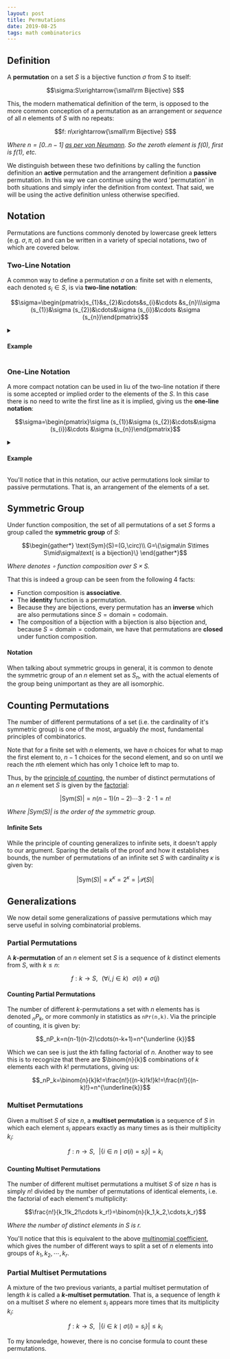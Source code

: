 ```yaml
---
layout: post
title: Permutations
date: 2019-08-25
tags: math combinatorics
---
```

## Definition
A **permutation** on a set $S$ is a bijective function $\sigma$ from $S$ to itself:

$$\sigma:S\xrightarrow{\small\rm Bijective} S$$

This, the modern mathematical definition of the term, is opposed to the more common conception of a permutation as an arrangement or *sequence* of all $n$ elements of $S$ with no repeats:

$$f: n\xrightarrow{\small\rm Bijective} S$$

*Where $n=[0..n-1]$ [as per von Neumann](/natural-numbers/#definition). So the zeroth element is $f(0)$, first is $f(1)$, etc.*

<!--more-->

We distinguish between these two definitions by calling the function definition an **active** permutation and the arrangement definition a **passive** permutation. In this way we can continue using the word 'permutation' in both situations and simply infer the definition from context. That said, we will be using the active definition unless otherwise specified.

## Notation
Permutations are functions commonly denoted by lowercase greek letters (e.g. $\sigma, \pi, \alpha$) and can be written in a variety of special notations, two of which are covered below.

### Two-Line Notation
A common way to define a permutation $\sigma$ on a finite set with $n$ elements, each denoted $s_i\in S$, is via **two-line notation**:

$$\sigma=\begin{pmatrix}s_{1}&s_{2}&\cdots&s_{i}&\cdots &s_{n}\\\sigma (s_{1})&\sigma (s_{2})&\cdots&\sigma (s_{i})&\cdots &\sigma (s_{n})\end{pmatrix}$$

<details>
<summary><h4 class="inline">Example</h4></summary>
For example, a permutation on $\{1,2,3\}$ with $\sigma(1)=3,\sigma(2)=1,\sigma(3)=2$ would be denoted:

$$\sigma=\begin{pmatrix}1&2&3\\3&1&2\end{pmatrix}=\begin{pmatrix}2&3&1\\1&3&3\end{pmatrix}$$

</details>

### One-Line Notation
A more compact notation can be used in liu of the two-line notation if there is some accepted or implied order to the elements of the $S$. In this case there is no need to write the first line as it is implied, giving us the **one-line notation**:

$$\sigma=\begin{pmatrix}\sigma (s_{1})&\sigma (s_{2})&\cdots&\sigma (s_{i})&\cdots &\sigma (s_{n})\end{pmatrix}$$

<details>
<summary><h4 class="inline">Example</h4></summary>
For example, we know there is a common ordering of the natural numbers (i.e. $0,1,2,3,\cdots$) and so we can rewrite our previous example permutation as:

$$\sigma=\underbrace{\begin{pmatrix}1&2&3\\3&1&2\end{pmatrix}}_{\text{two-line}}=\underbrace{\begin{pmatrix}3&1&2\end{pmatrix}}_{\text{one-line}}$$

</details>
<p></p>
You'll notice that in this notation, our active permutations look similar to passive permutations. That is, an arrangement of the elements of a set.

## Symmetric Group
Under function composition, the set of all permutations of a set $S$ forms a group called the **symmetric group** of $S$:

$$\begin{gather*}
\text{Sym}(S)=(G,\circ)\\
G=\{\sigma\in S\times S\mid\sigma\text{ is a bijection}\}
\end{gather*}$$

*Where denotes $\circ$ function composition over $S\times S$.*

That this is indeed a group can be seen from the following 4 facts:

- Function composition is **associative**.
- The **identity** function is a permutation.
- Because they are bijections, every permutation has an **inverse** which are also permutations since $S=\text{domain}=\text{codomain}$.
- The composition of a bijection with a bijection is also bijection and, because $S=\text{domain}=\text{codomain}$, we have that permutations are **closed** under function composition.

#### Notation
When talking about symmetric groups in general, it is common to denote the symmetric group of an $n$ element set as $S_n$, with the actual elements of the group being unimportant as they are all isomorphic.

## Counting Permutations
The number of different permutations of a set (i.e. the cardinality of it's symmetric group) is one of the most, arguably *the* most, fundamental principles of combinatorics.

Note that for a finite set with $n$ elements, we have $n$ choices for what to map the first element to, $n-1$ choices for the second element, and so on until we reach the $n$th element which has only $1$ choice left to map to.

Thus, by the [principle of counting](/the-basic-principle-of-counting), the number of distinct permutations of an $n$ element set $S$ is given by the [factorial](\superfactorial-and-hyperfactorial):

$$|\text{Sym}(S)|=n(n-1)(n-2)\cdots3\cdot2\cdot1=n!$$

*Where $\vert\text{Sym}(S)\vert$ is the order of the symmetric group.*

#### Infinite Sets
While the principle of counting generalizes to infinite sets, it doesn't apply to our argument. Sparing the details of the proof and how it establishes bounds, the number of permutations of an infinite set $S$ with cardinality $\kappa$ is given by:

$$|\text{Sym}(S)|=\kappa^\kappa=2^\kappa=|\mathcal{P}(S)|$$

## Generalizations
We now detail some generalizations of passive permutations which may serve useful in solving combinatorial problems.

### Partial Permutations
A **$k$-permutation** of an $n$ element set $S$ is a sequence of $k$ distinct elements from $S$, with $k\le n$:

$$f:k\to S,\,\,\,\,(\forall i,j\in k)\,\,\,\,\sigma(i)\not=\sigma(j)$$

#### Counting Partial Permutations
The number of different $k$-permutations a set with $n$ elements has is denoted $_nP_k$, or more commonly in statistics as `nPr(n,k)`. Via the principle of counting, it is given by:

$$_nP_k=n(n-1)(n-2)\cdots(n-k+1)=n^{\underline {k}}$$

Which we can see is just the $k$th falling factorial of $n$. Another way to see this is to recognize that there are $\binom{n}{k}$ combinations of $k$ elements each with $k!$ permutations, giving us:

$$_nP_k=\binom{n}{k}k!=\frac{n!}{(n-k)!k!}k!=\frac{n!}{(n-k)!}=n^{\underline{k}}$$

### Multiset Permutations
Given a multiset $S$ of size $n$, a **multiset permutation** is a sequence of $S$ in which each element $s_i$ appears exactly as many times as is their multiplicity $k_i$:

$$f:n\to S,\,\,\,\,\big|\{i\in n\mid\sigma(i)=s_i\}\big|=k_i$$

#### Counting Multiset Permutations
The number of different multiset permutations a multiset $S$ of size $n$ has is simply $n!$ divided by the number of permutations of identical elements, i.e. the factorial of each element's multiplicity:

$$\frac{n!}{k_1!k_2!\cdots k_r!}=\binom{n}{k_1,k_2,\cdots,k_r}$$

*Where the number of distinct elements in $S$ is $r$.*

You'll notice that this is equivalent to the above [multinomial coefficient](/binomial-coefficient#multinomial-coefficient), which gives the number of different ways to split a set of $n$ elements into groups of $k_1,k_2,\cdots,k_r$.

### Partial Multiset Permutations
A mixture of the two previous variants, a partial multiset permutation of length $k$ is called a **$k$-multiset permutation**. That is, a sequence of length $k$ on a multiset $S$ where no element $s_i$ appears more times that its multiplicity $k_i$:

$$f:k\to S,\,\,\,\,\big|\{i\in k\mid\sigma(i)=s_i\}\big|\le k_i$$

To my knowledge, however, there is no concise formula to count these permutations.

<!-- https://math.stackexchange.com/questions/1395657/on-counting-and-generating-all-k-permutations-of-a-multiset -->